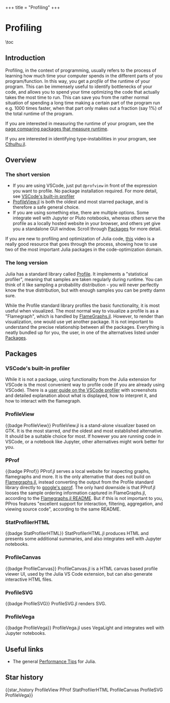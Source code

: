 +++
title = "Profiling"
+++

# Profiling
\toc

## Introduction
Profiling, in the context of programming, usually refers to the process of learning how much time your computer spends in the different parts of you program/function. In this way, you get a _profile_ of the runtime of your program. This can be immensely useful to identify bottlenecks of your code, and allows you to spend your time optimizing the code that actually takes the most time to run. This can save you from the rather normal situation of spending a long time making a certain part of the program run e.g. 1000 times faster, when that part only makes out a fraction (say 1%) of the total runtime of the program.

If you are interested in measuring the runtime of your program, see the [page comparing packages that measure runtime](\reflink{Runtime}).

If you are interested in identifying type-instabilities in your program, see [Cthulhu.jl](https://github.com/JuliaDebug/Cthulhu.jl).

## Overview

### The short version
- If you are using VSCode, just put `@profview` in front of the expression you want to profile. No package installation required. For more detail, see [VSCode's built-in profiler](#vscodes_built-in_profiler)
- [ProfileView.jl](#profileview) is both the oldest and most starred package, and is therefore a safe general choice.
- If you are using something else, there are multiple options. Some integrate well with Jupyter or Pluto notebooks, whereas others serve the profile as a locally hosted website in your browser, and others yet give you a standalone GUI window. Scroll through [Packages](#packages) for more detail.

If you are new to profiling and optimization of Julia code, [this](https://www.youtube.com/watch?v=pvduxLowpPY) video is a really good resource that goes through the process, showing how to use two of the most important Julia packages in the code-optimization domain.

### The long version
Julia has a standard library called [Profile](https://docs.julialang.org/en/v1/manual/profile/). It implements a "statistical profiler", meaning that samples are taken regularly during runtime. You can think of it like sampling a probability distribution - you will never perfectly know the true distribution, but with enough samples you can be pretty damn sure.

While the Profile standard library profiles the basic functionality, it is most useful when visualized. The most normal way to visualize a profile is as a "Flamegraph", which is handled by [FlameGraphs.jl](https://github.com/timholy/FlameGraphs.jl). However, to render than visualization, one would use yet another package. It is not important to understand the precise relationship between all the packages. Everything is neatly bundled up for you, the user, in one of the alternatives listed under [Packages](#packages).

## Packages
### VSCode's built-in profiler
While it is not a package, using functionality from the Julia extension for VSCode is the most convenient way to profile code (if you are already using VSCode). There is a [user guide on the VSCode profiler](https://www.julia-vscode.org/docs/stable/userguide/profiler/) with screenshots and detailed explanation about what is displayed, how to interpret it, and how to interact with the flamegraph.


### ProfileView
{{badge ProfileView}}
ProfileView.jl is a stand-alone visualizer based on GTK. It is the most starred, _and_ the oldest and most established alternative. It should be a suitable choice for most. If however you are running code in VSCode, or a notebook like Jupyter, other alternatives might work better for you.

### PProf
{{badge PProf}}
PProf.jl serves a local website for inspecting graphs, flamegraphs and more. It is the only alternative that does not build on [Flamegraphs.jl](https://github.com/timholy/FlameGraphs.jl), instead converting the output from the Profile standard library directly to [google's pprof](https://github.com/google/pprof). The only hard downside is that PProf.jl looses the sample ordering information captured in FlameGraphs.jl, according to the [Flamegraphs.jl README](https://github.com/timholy/FlameGraphs.jl?tab=readme-ov-file#flamegraphs). But if this is not important to you, PPros features "excellent support for interaction, filtering, aggregation, and viewing source code", according to the same README.

### StatProfilerHTML
{{badge StatProfilerHTML}}
StatProfilerHTML.jl produces HTML and presents some additional summaries, and also integrates well with Jupyter notebooks.

### ProfileCanvas
{{badge ProfileCanvas}}
ProfileCanvas.jl is a HTML canvas based profile viewer UI, used by the Julia VS Code extension, but can also generate interactive HTML files.

### ProfileSVG
{{badge ProfileSVG}}
ProfileSVG.jl renders SVG.

### ProfileVega
{{badge ProfileVega}}
ProfileVega.jl uses VegaLight and integrates well with Jupyter notebooks.

## Useful links
- The general [Performance Tips](https://docs.julialang.org/en/v1/manual/performance-tips/) for Julia.

## Star history
{{star_history ProfileView PProf StatProfilerHTML ProfileCanvas ProfileSVG ProfileVega}}